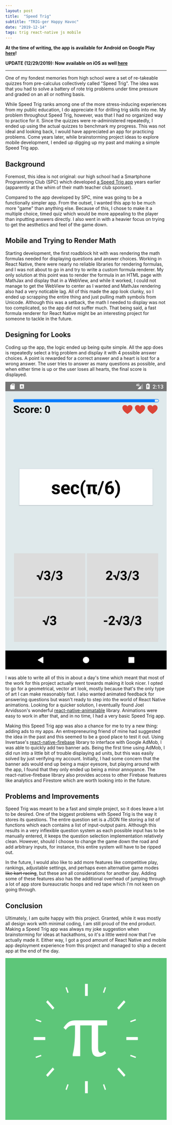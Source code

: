 ```yaml
---
layout: post
title:  "Speed Trig"
subtitle: "TRIG-ger Happy Havoc"
date: "2019-12-14"
tags: trig react-native js mobile
---
```


**At the time of writing, the app is available for Android on Google Play
[here](https://play.google.com/store/apps/details?id=com.speedtrig)!**

**UPDATE (12/29/2019): Now available on iOS as well [here](https://apps.apple.com/us/app/speed-trig/id1493062069)**

***

One of my fondest memories from high school were a set of re-takeable quizzes
from pre-calculus collectively called "Speed Trig". The idea was
that you had to solve a battery of rote trig problems under time pressure and
graded on an all or nothing basis.

While Speed Trig ranks among one of the more stress-inducing experiences from
my public education, I do appreciate it for drilling trig skills into me.
My problem throughout Speed Trig, however, was that I had no organized way to
practice for it. Since the quizzes were re-administered repeatedly, I ended up
using the actual quizzes to benchmark my progress. This was not ideal and looking
back, I would have appreciated an app for practicing problems. Come years later,
while brainstorming project ideas to explore mobile development, I ended up
digging up my past and making a simple Speed Trig app.

## Background

Foremost, this idea is not original: our high school had a Smartphone Programming Club (SPC)
which developed [a Speed Trig app](https://github.com/MBHS-SPC/speed-trig-android) years earlier
(apparently at the whim of their math teacher club sponser).

Compared to the app developed by SPC, mine was going to be a functionally simpler app. From the
outset, I wanted this app to be much more "game" than anything else. Because of this, I chose
to make it a multiple choice, timed quiz which would be more appealing to the player than inputting
answers directly. I also went in with a heavier focus on trying to get the aesthetics and feel of
the game down.

## Mobile and Trying to Render Math

Starting development, the first roadblock hit with was rendering the math formulas needed for displaying
questions and answer choices. Working in React Native, there
were nearly no reliable libraries for rendering formulas, and I was not about to go in and try to write
a custom formula renderer. My only solution at this point was to render the formula in an HTML page with MathJax
and display that in a WebView, and while it worked, I could not manage to get the WebView to center as I wanted and
MathJax rendering also had a very noticable lag. All of this made the app look clunky, so I ended up scrapping the
entire thing and just pulling math symbols from Unicode. Although this was a setback, the math I needed
to display was not too complicated, so the app did not suffer much. That being said, a fast formula renderer
for React Native might be an interesting project for someone to tackle in the future.

## Designing for Looks

Coding up the app, the logic ended up being quite simple. All the app does is repeatedly select a trig problem and display it with
4 possible answer choices. A point is rewarded for a correct answer and a heart is lost for a
wrong answer. The user tries to answer as many questions as possible, and when either time is up or the user
loses all hearts, the final score is displayed.

![Speed Trig game screen](/images/speedtrig/screenshot_02.png)

I was able to write all of this in about a day's time which meant that most of the work for this project actually went towards
making it look nicer. I opted to go for a geometrical, vector art look, mostly because that's the only type of art I
can make reasonably fast. I also wanted animated feedback for answering questions but wasn't ready to step into the
world of React Native animations. Looking for a quicker solution, I eventually found Joel Arvidsson's wonderful
[react-native-animatable](https://github.com/oblador/react-native-animatable) library. Animations were easy to
work in after that, and in no time, I had a very basic Speed Trig app.

Making this Speed Trig app was also a chance for me to try a new thing: adding ads to my apps. An entrepreneuring
friend of mine had suggested the idea in the past and this seemed to be a good place to test it out. Using Invertase's
[react-native-firebase](https://github.com/invertase/react-native-firebase) library to interface with Google AdMob, I was
able to quickly add two banner ads. Being the first time using AdMob, I did run into a little bit of trouble displaying
ad units, but this was easily solved by just verifying my account. Initially, I had some concern that the banner ads would end up being
a major eyesore, but playing around with the app, I found that they only ended up being a minor annoyance. The react-native-firebase
library also provides access to other Firebase features like analytics and Firestore which are worth looking into in the
future.

## Problems and Improvements

Speed Trig was meant to be a fast and simple project, so it does leave a lot to be desired.
One of the biggest problems with Speed Trig is the way it stores its questions. The entire question
set is a JSON file storing a list of functions which each contains a list of input-output pairs. Although this results
in a very inflexible question system as each possible input has to be manually entered, it keeps the question selection
implementation relatively clean. However, should I choose to change the game down the road and add arbitrary inputs,
for instance, this entire system will have to be ripped out.

In the future, I would also like to add more features like
competitive play, rankings, adjustable settings, and perhaps even alternative game modes ~~like kart racing~~,
but these are all considerations for another day. Adding some of these features also has the additional
overhead of jumping through a lot of app store bureaucratic hoops and red tape which I'm not keen on going through.

## Conclusion

Ultimately, I am quite happy with this project. Granted, while it was mostly all design work with minimal coding,
I am still proud of the end product. Making a Speed Trig app was always my joke suggestion when brainstorming
for ideas at hackathons, so it's a little weird now that I've actually made it. Either way, I got a good
amount of React Native and mobile app deployment experience from this project and managed to ship
a decent app at the end of the day.

![Speed Trig game screen](/images/speedtrig/appLogo.png)